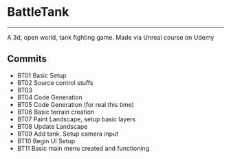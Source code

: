 # BattleTank
****

A 3d, open world, tank fighting game.  Made via Unreal course on Udemy

## Commits
* BT01 Basic Setup
* BT02 Source control stuffs
* BT03
* BT04 Code Generation
* BT05 Code Generation (for real this time)
* BT06 Basic terrain creation
* BT07 Paint Landscape, setup basic layers
* BT08 Update Landscape
* BT09 Add tank.  Setup camera input
* BT10 Begin UI Setup
* BT11 Basic main menu created and functioning